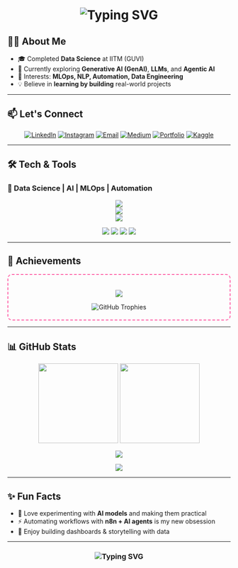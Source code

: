<h1 align="center"> 
  <img src="https://readme-typing-svg.herokuapp.com?font=Fira+Code&weight=600&size=28&pause=1000&color=FF61A6&center=true&vCenter=true&random=false&width=600&lines=Hey+there!+👋+I'm+Gowtham+D;Data+Science+Explorer;MLOps+%7C+Automation" alt="Typing SVG" /> 
</h1>

## 👨‍💻 About Me  

- 🎓 Completed **Data Science** at IITM (GUVI)  
- 🌱 Currently exploring **Generative AI (GenAI)**, **LLMs**, and **Agentic AI**  
- 🧠 Interests: **MLOps, NLP, Automation, Data Engineering**  
- 💡 Believe in **learning by building** real-world projects  

---

## 📫 Let's Connect  

<p align="center">
  <a href="https://www.linkedin.com/in/gowtham-duraipandi/" target="_blank"><img src="https://img.shields.io/badge/LinkedIn-GowthamD-blue?style=for-the-badge&logo=linkedin" alt="LinkedIn"/></a>
  <a href="https://www.instagram.com/d_._gowtham/" target="_blank"><img src="https://img.shields.io/badge/Instagram-gowtham_d__-E4405F?style=for-the-badge&logo=instagram&logoColor=white" alt="Instagram"/></a>
  <a href="mailto:gowthamd997@gmail.com"><img src="https://img.shields.io/badge/Email-gowthamd997@gmail.com-red?style=for-the-badge&logo=gmail&logoColor=white" alt="Email"/></a>
  <a href="https://medium.com/@gowthamd997" target="_blank"><img src="https://img.shields.io/badge/Medium-Read%20Articles-12100E?style=for-the-badge&logo=medium&logoColor=white" alt="Medium"/></a>
  <a href="https://bento.me/gowthamd" target="_blank"><img src="https://img.shields.io/badge/Portfolio-Explore-blueviolet?style=for-the-badge&logo=codepen&logoColor=white" alt="Portfolio"/></a>
   <a href="https://www.kaggle.com/gowthamdd" target="_blank"><img src="https://img.shields.io/badge/KAGGLE-EXPERT-blue?style=for-the-badge&logo=Kaggle" alt="Kaggle"/></a>
</p>  

---

## 🛠️ Tech & Tools  

### 🔧 Data Science | AI | MLOps | Automation  
<p align="center">
  <img src="https://skillicons.dev/icons?i=python,tensorflow,pytorch" />
  <br/>
  <img src="https://skillicons.dev/icons?i=docker,git,github,githubactions" />
  <br/>
  <img src="https://skillicons.dev/icons?i=anaconda,postman" />
  <br/>
</p>

<p align="center">
  <img src="https://img.shields.io/badge/MLflow-Tracking-blue?logo=mlflow&style=for-the-badge" />
  <img src="https://img.shields.io/badge/DagsHub-Data%20Ops-orange?logo=dagsHub&style=for-the-badge" />
  <img src="https://img.shields.io/badge/n8n-Automation-red?logo=n8n&style=for-the-badge" />
  <img src="https://img.shields.io/badge/LLaMA-LLM-green?logo=Meta&style=for-the-badge" />
</p>

---

## 🌟 Achievements  

<div align="center" style="border: 2px dashed #ff61a6; padding: 20px; border-radius: 10px;">

  <p>
    <img src="https://img.shields.io/badge/LITERATE--SPORK-Contributor-brightgreen?style=for-the-badge&logo=github" />
  </p>

  <img src="https://github-profile-trophy.vercel.app/?username=gowtham-dd&theme=radical&margin-w=10&margin-h=15&row=2&column=3" alt="GitHub Trophies" />

</div>

---

## 📊 GitHub Stats  

<p align="center">
  <img src="https://github-readme-stats.vercel.app/api?username=gowtham-dd&show_icons=true&theme=radical&count_private=true&hide_border=false&border_radius=10&include_all_commits=true" height="180"/>
  <img src="https://github-readme-stats.vercel.app/api/top-langs/?username=gowtham-dd&layout=compact&theme=radical&hide_border=false&border_radius=10" height="180"/>
</p>  

<p align="center">
  <img src="https://github-readme-streak-stats.herokuapp.com?user=gowtham-dd&theme=radical&hide_border=false&border_radius=10" /> 
</p>  

<p align="center">
  <img src="https://github-readme-activity-graph.vercel.app/graph?username=gowtham-dd&theme=radical&hide_border=false&border_radius=10&area=true&line=ff61a6&point=ffffff&custom_title=🔥+Coding+Activity+Graph" />
</p>

---

## ✨ Fun Facts  

- 🧠 Love experimenting with **AI models** and making them practical  
- ⚡ Automating workflows with **n8n + AI agents** is my new obsession  
- 🎨 Enjoy building dashboards & storytelling with data  

---

<h3 align="center">
  <img src="https://readme-typing-svg.herokuapp.com?font=Fira+Code&weight=600&size=22&pause=1000&color=F7A41D&center=true&vCenter=true&width=600&lines=💬+AI+won’t+replace+you.+A+person+using+AI+will." alt="Typing SVG" />
</h3>
